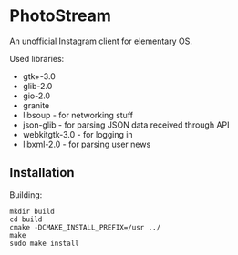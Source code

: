 # PhotoStream

An unofficial Instagram client for elementary OS.

Used libraries:
* gtk+-3.0
* glib-2.0
* gio-2.0
* granite
* libsoup - for networking stuff
* json-glib - for parsing JSON data received through API
* webkitgtk-3.0 - for logging in
* libxml-2.0 - for parsing user news

## Installation  
Building:

```shell
mkdir build
cd build
cmake -DCMAKE_INSTALL_PREFIX=/usr ../
make
sudo make install
```